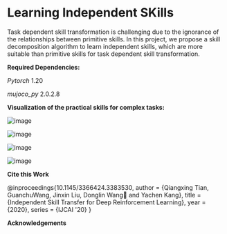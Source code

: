 # Learning Independent SKills
Task dependent skill transformation is challenging due to the ignorance of the relationships between primitive skills. In this project, we propose a skill decomposition algorithm to learn independent skills, which are more suitable than primitive skills for task dependent skill transformation.


**Required Dependencies:**

_Pytorch_ 1.20

_mujoco_py_ 2.0.2.8

**Visualization of the practical skills for complex tasks:**

![image](https://github.com/qxtian/Learning-Independent-SKills/blob/master/asset/HCH.gif)

![image](https://github.com/qxtian/Learning-Independent-SKills/blob/master/asset/HCC.gif)

![image](https://github.com/qxtian/Learning-Independent-SKills/blob/master/asset/HCA.gif)

![image](https://github.com/qxtian/Learning-Independent-SKills/blob/master/asset/HCU.gif)

**Cite this Work**

@inproceedings{10.1145/3366424.3383530,
    author = {Qiangxing Tian, GuanchuWang, Jinxin Liu, Donglin Wang and Yachen Kang},
    title = {Independent Skill Transfer for Deep Reinforcement Learning},
    year = {2020},
    series = {IJCAI '20}
  }


**Acknowledgements**


